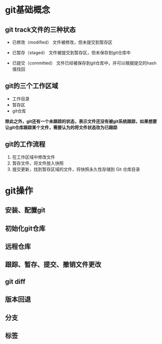 # git基础概念

## git track文件的三种状态

* 已修改（modified）
文件被修改，但未提交到暂存区

* 已暂存（staged）
文件被提交到暂存区，但未保存到git仓库中

* 已提交（committed）
文件已经被保存到git仓库中，并可以根据提交的hash值找回

## git的三个工作区域

* 工作目录
* 暂存区
* git仓库

**除此之外，git还有一个未跟踪的状态，表示文件还没有被git系统跟踪，如果想要让git仓库跟踪某个文件，需要认为的将文件状态改为已跟踪**

## git的工作流程

1. 在工作区域中修改文件
2. 暂存文件，将文件放入快照
3. 提交更新，找到暂存区域的文件，将快照永久性存储到 Git 仓库目录

# git操作

## 安装、配置git

## 初始化git仓库

## 远程仓库

## 跟踪、暂存、提交、撤销文件更改

## git diff

## 版本回退

## 分支

## 标签
